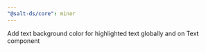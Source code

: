 ```yaml
---
"@salt-ds/core": minor
---
```


Add text background color for highlighted text globally and on Text component
